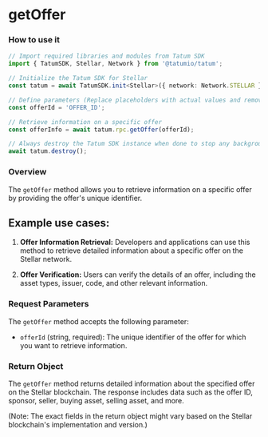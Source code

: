 # getOffer

### How to use it

```typescript
// Import required libraries and modules from Tatum SDK
import { TatumSDK, Stellar, Network } from '@tatumio/tatum';

// Initialize the Tatum SDK for Stellar
const tatum = await TatumSDK.init<Stellar>({ network: Network.STELLAR });

// Define parameters (Replace placeholders with actual values and remove redundant)
const offerId = 'OFFER_ID';

// Retrieve information on a specific offer
const offerInfo = await tatum.rpc.getOffer(offerId);

// Always destroy the Tatum SDK instance when done to stop any background processes
await tatum.destroy();
```

### Overview

The `getOffer` method allows you to retrieve information on a specific offer by providing the offer's unique identifier.

## Example use cases:

1. **Offer Information Retrieval:**
   Developers and applications can use this method to retrieve detailed information about a specific offer on the Stellar network.

2. **Offer Verification:**
   Users can verify the details of an offer, including the asset types, issuer, code, and other relevant information.

### Request Parameters

The `getOffer` method accepts the following parameter:

- `offerId` (string, required):
  The unique identifier of the offer for which you want to retrieve information.

### Return Object

The `getOffer` method returns detailed information about the specified offer on the Stellar blockchain. The response includes data such as the offer ID, sponsor, seller, buying asset, selling asset, and more.

(Note: The exact fields in the return object might vary based on the Stellar blockchain's implementation and version.)
